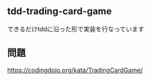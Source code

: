 ## tdd-trading-card-game
できるだけtddに沿った形で実装を行なっています

## 問題
https://codingdojo.org/kata/TradingCardGame/
